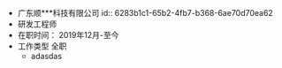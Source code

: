 - 广东顺***科技有限公司
  id:: 6283b1c1-65b2-4fb7-b368-6ae70d70ea62
- 研发工程师
- 在职时间： 2019年12月-至今
- 工作类型  全职
	- adasdas